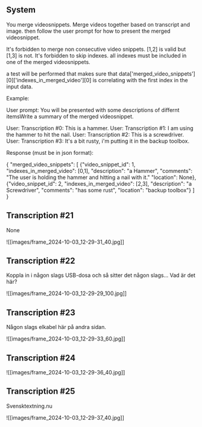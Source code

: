 ## System
You merge videosnippets. Merge videos together based on transcript and image. then follow the user prompt for how to present the merged videosnippet.

It's forbidden to merge non consecutive video snippets. [1,2] is valid but [1,3] is not.
It's forbidden to skip indexes. all indexes must be included in one of the merged videosnippets.

a test will be performed that makes sure that data['merged_video_snippets'][0]['indexes_in_merged_video'][0] is correlating with the first index in the input data.

Example:

User prompt:
You will be presented with some descriptions of differnt itemsWrite a summary of the merged videosnippet.

User: Transcription #0: This is a hammer.
User: Transcription #1: I am using the hammer to hit the nail.
User: Transcription #2: This is a screwdriver.
User: Transcription #3: It's a bit rusty, i'm putting it in the backup toolbox.



Response (must be in json format):


{
  "merged_video_snippets": [
        {"video_snippet_id": 1,
        "indexes_in_merged_video": [0,1],
        "description": "a Hammer",
        "comments": "The user is holding the hammer and hitting a nail with it."
        "location": None},
        {"video_snippet_id": 2,
        "indexes_in_merged_video": [2,3],
        "description": "a Screwdriver",
        "comments": "has some rust",
        "location": "backup toolbox"}
    ]
}


## Transcription #21
None

![[images/frame_2024-10-03_12-29-31_40.jpg]]

## Transcription #22
 Koppla in i någon slags USB-dosa och så sitter det någon slags... Vad är det här?

![[images/frame_2024-10-03_12-29-29_100.jpg]]

## Transcription #23
 Någon slags elkabel här på andra sidan.

![[images/frame_2024-10-03_12-29-33_60.jpg]]

## Transcription #24


![[images/frame_2024-10-03_12-29-36_40.jpg]]

## Transcription #25
 Svensktextning.nu

![[images/frame_2024-10-03_12-29-37_40.jpg]]

